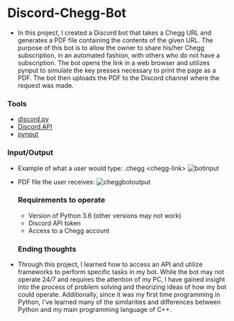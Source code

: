 # Discord-Chegg-Bot
* In this project, I created a Discord bot that takes a Chegg URL and generates a PDF file containing the contents of the given URL. The purpose of this bot is to allow the owner to share his/her Chegg subscription, in an automated fashion, with others who do not have a subscription. The bot opens the link in a web browser and utilizes pynput to simulate the key presses necessary to print the page as a PDF. The bot then uploads the PDF to the Discord channel where the request was made.

### Tools
* [discord.py](https://pypi.org/project/discord.py/)
* [Discord API](https://discord.com/developers/docs/intro)
* [pynput](https://pypi.org/project/pynput/)

### Input/Output
* Example of what a user would type:  .chegg \<chegg-link\>
  ![botinput](https://user-images.githubusercontent.com/42448439/101305996-af748c00-37f8-11eb-9158-41699c8157dc.png)
* PDF file the user receives:
  ![cheggbotoutput](https://user-images.githubusercontent.com/42448439/101307125-9a4d2c80-37fb-11eb-99c1-92b1df0b0498.PNG)
  
  
  ### Requirements to operate
  * Version of Python 3.6 (other versions may not work)
  * Discord API token
  * Access to a Chegg account
  
  ### Ending thoughts
 * Through this project, I learned how to access an API and utilize frameworks to perform specific tasks in my bot. While the bot may not operate 24/7 and requires the attention of my PC, I have gained insight into the process of problem solving and theorizing ideas of how my bot could operate. Additionally, since it was my first time programming in Python, I've learned many of the similarities and differences between Python and my main programming language of C++.

